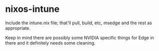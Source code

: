 # nixos-intune
Include the intune.nix file; that'll pull, build, etc, msedge and the rest as appropriate.

Keep in mind there are possibly some NVIDIA specific things for Edge in there and it definitely needs some cleaning.
